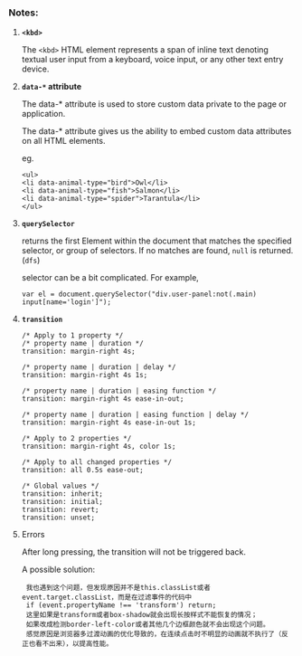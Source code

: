 ### Notes:

1. **`<kbd>`**

   The `<kbd>` HTML element represents a span of inline text denoting textual user input from a keyboard, voice input, or any other text entry device.

2. **`data-*` attribute**

    The data-* attribute is used to store custom data private to the page or application.

    The data-* attribute gives us the ability to embed custom data attributes on all HTML elements.

    eg. 
    ```
    <ul>
    <li data-animal-type="bird">Owl</li>
    <li data-animal-type="fish">Salmon</li>
    <li data-animal-type="spider">Tarantula</li>
    </ul>
    ```

3. **`querySelector`** 

    returns the first Element within the document that matches the specified selector, or group of selectors. If no matches are found, `null` is returned. (`dfs`)

    selector can be a bit complicated. For example,
    ```
    var el = document.querySelector("div.user-panel:not(.main) input[name='login']");
    ```

4. **`transition`**

    ```
    /* Apply to 1 property */
    /* property name | duration */
    transition: margin-right 4s;

    /* property name | duration | delay */
    transition: margin-right 4s 1s;

    /* property name | duration | easing function */
    transition: margin-right 4s ease-in-out;

    /* property name | duration | easing function | delay */
    transition: margin-right 4s ease-in-out 1s;

    /* Apply to 2 properties */
    transition: margin-right 4s, color 1s;

    /* Apply to all changed properties */
    transition: all 0.5s ease-out;

    /* Global values */
    transition: inherit;
    transition: initial;
    transition: revert;
    transition: unset;
    ```

5. Errors
   
   After long pressing, the transition will not be triggered back.

   A possible solution:

   ```
    我也遇到这个问题，但发现原因并不是this.classList或者event.target.classList，而是在过滤事件的代码中
    if (event.propertyName !== 'transform') return;
    这里如果是transform或者box-shadow就会出现长按样式不能恢复的情况；
    如果改成检测border-left-color或者其他几个边框颜色就不会出现这个问题。
    感觉原因是浏览器多过渡动画的优化导致的，在连续点击时不明显的动画就不执行了（反正也看不出来），以提高性能。
    ```